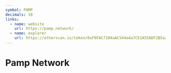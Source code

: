 ```yaml
---
symbol: PAMP
decimals: 18
links:
  - name: website
    url: https://pamp.network/
  - name: explorer
    url: https://etherscan.io/token/0xF0FAC7104aAC544e4a7CE1A55ADF2B5a25c65bD1
---
```


# Pamp Network
